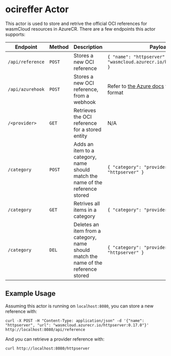 # ocireffer Actor

This actor is used to store and retrive the official OCI references for wasmCloud resources in AzureCR. There are a few endpoints this actor supports:

| Endpoint         | Method | Description                                                                         | Payload                                                                                                                                                                            |
| ---------------- | ------ | ----------------------------------------------------------------------------------- | ---------------------------------------------------------------------------------------------------------------------------------------------------------------------------------- |
| `/api/reference` | `POST` | Stores a new OCI reference                                                          | `{ "name": "httpserver", "url": "wasmcloud.azurecr.io/httpserver:0.17.0" }`                                                                                                        |
| `/api/azurehook` | `POST` | Stores a new OCI reference, from a webhook                                          | Refer to [the Azure docs](https://learn.microsoft.com/en-us/azure/container-registry/container-registry-webhook-reference#payload-example-image-push-event) for the payload format |
| `/<provider>`    | `GET`  | Retrieves the OCI reference for a stored entity                                     | N/A                                                                                                                                                                                |
| `/category`      | `POST` | Adds an item to a category, name should match the name of the reference stored      | `{ "category": "providers", "name": "httpserver" }`                                                                                                                                |
| `/category`      | `GET`  | Retrives all items in a category                                                    | `{ "category": "providers" }`                                                                                                                                                      |
| `/category`      | `DEL`  | Deletes an item from a category, name should match the name of the reference stored | `{ "category": "providers", "name": "httpserver" }`                                                                                                                                |

## Example Usage

Assuming this actor is running on `localhost:8080`, you can store a new reference with:

```shell
curl -X POST -H "Content-Type: application/json" -d '{"name": "httpserver", "url": "wasmcloud.azurecr.io/httpserver:0.17.0"}' http://localhost:8080/api/reference
```

And you can retrieve a provider reference with:

```shell
curl http://localhost:8080/httpserver
```
